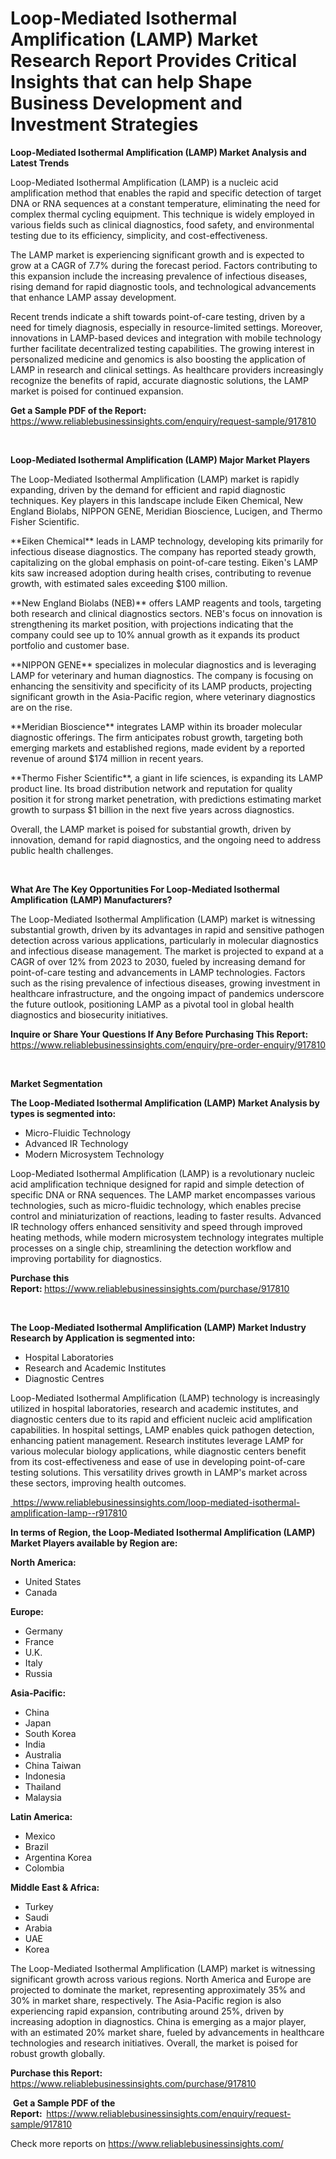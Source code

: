 <p><h1>Loop-Mediated Isothermal Amplification (LAMP) Market Research Report Provides Critical Insights that can help Shape Business Development and Investment Strategies</h1></p><p><strong>Loop-Mediated Isothermal Amplification (LAMP) Market Analysis and Latest Trends</strong></p>
<p><p>Loop-Mediated Isothermal Amplification (LAMP) is a nucleic acid amplification method that enables the rapid and specific detection of target DNA or RNA sequences at a constant temperature, eliminating the need for complex thermal cycling equipment. This technique is widely employed in various fields such as clinical diagnostics, food safety, and environmental testing due to its efficiency, simplicity, and cost-effectiveness. </p><p>The LAMP market is experiencing significant growth and is expected to grow at a CAGR of 7.7% during the forecast period. Factors contributing to this expansion include the increasing prevalence of infectious diseases, rising demand for rapid diagnostic tools, and technological advancements that enhance LAMP assay development. </p><p>Recent trends indicate a shift towards point-of-care testing, driven by a need for timely diagnosis, especially in resource-limited settings. Moreover, innovations in LAMP-based devices and integration with mobile technology further facilitate decentralized testing capabilities. The growing interest in personalized medicine and genomics is also boosting the application of LAMP in research and clinical settings. As healthcare providers increasingly recognize the benefits of rapid, accurate diagnostic solutions, the LAMP market is poised for continued expansion.</p></p>
<p><strong>Get a Sample PDF of the Report:&nbsp;</strong> <a href="https://www.reliablebusinessinsights.com/enquiry/request-sample/917810?utm_campaign=1106&utm_medium=2&utm_source=Github&utm_content=ia&utm_term=03032025&utm_id=loop-mediated-isothermal-amplification-lamp">https://www.reliablebusinessinsights.com/enquiry/request-sample/917810</a></p>
<p>&nbsp;</p>
<p><strong>Loop-Mediated Isothermal Amplification (LAMP) Major Market Players</strong></p>
<p><p>The Loop-Mediated Isothermal Amplification (LAMP) market is rapidly expanding, driven by the demand for efficient and rapid diagnostic techniques. Key players in this landscape include Eiken Chemical, New England Biolabs, NIPPON GENE, Meridian Bioscience, Lucigen, and Thermo Fisher Scientific.</p><p>**Eiken Chemical** leads in LAMP technology, developing kits primarily for infectious disease diagnostics. The company has reported steady growth, capitalizing on the global emphasis on point-of-care testing. Eiken's LAMP kits saw increased adoption during health crises, contributing to revenue growth, with estimated sales exceeding $100 million.</p><p>**New England Biolabs (NEB)** offers LAMP reagents and tools, targeting both research and clinical diagnostics sectors. NEB's focus on innovation is strengthening its market position, with projections indicating that the company could see up to 10% annual growth as it expands its product portfolio and customer base.</p><p>**NIPPON GENE** specializes in molecular diagnostics and is leveraging LAMP for veterinary and human diagnostics. The company is focusing on enhancing the sensitivity and specificity of its LAMP products, projecting significant growth in the Asia-Pacific region, where veterinary diagnostics are on the rise.</p><p>**Meridian Bioscience** integrates LAMP within its broader molecular diagnostic offerings. The firm anticipates robust growth, targeting both emerging markets and established regions, made evident by a reported revenue of around $174 million in recent years.</p><p>**Thermo Fisher Scientific**, a giant in life sciences, is expanding its LAMP product line. Its broad distribution network and reputation for quality position it for strong market penetration, with predictions estimating market growth to surpass $1 billion in the next five years across diagnostics.</p><p>Overall, the LAMP market is poised for substantial growth, driven by innovation, demand for rapid diagnostics, and the ongoing need to address public health challenges.</p></p>
<p>&nbsp;</p>
<p><strong>What Are The Key Opportunities For Loop-Mediated Isothermal Amplification (LAMP) Manufacturers?</strong></p>
<p><p>The Loop-Mediated Isothermal Amplification (LAMP) market is witnessing substantial growth, driven by its advantages in rapid and sensitive pathogen detection across various applications, particularly in molecular diagnostics and infectious disease management. The market is projected to expand at a CAGR of over 12% from 2023 to 2030, fueled by increasing demand for point-of-care testing and advancements in LAMP technologies. Factors such as the rising prevalence of infectious diseases, growing investment in healthcare infrastructure, and the ongoing impact of pandemics underscore the future outlook, positioning LAMP as a pivotal tool in global health diagnostics and biosecurity initiatives.</p></p>
<p><strong>Inquire or Share Your Questions If Any Before Purchasing This Report:</strong> <a href="https://www.reliablebusinessinsights.com/enquiry/pre-order-enquiry/917810?utm_campaign=1106&utm_medium=2&utm_source=Github&utm_content=ia&utm_term=03032025&utm_id=loop-mediated-isothermal-amplification-lamp">https://www.reliablebusinessinsights.com/enquiry/pre-order-enquiry/917810</a></p>
<p>&nbsp;</p>
<p><strong>Market Segmentation</strong></p>
<p><strong>The Loop-Mediated Isothermal Amplification (LAMP) Market Analysis by types is segmented into:</strong></p>
<p><ul><li>Micro-Fluidic Technology</li><li>Advanced IR Technology</li><li>Modern Microsystem Technology</li></ul></p>
<p><p>Loop-Mediated Isothermal Amplification (LAMP) is a revolutionary nucleic acid amplification technique designed for rapid and simple detection of specific DNA or RNA sequences. The LAMP market encompasses various technologies, such as micro-fluidic technology, which enables precise control and miniaturization of reactions, leading to faster results. Advanced IR technology offers enhanced sensitivity and speed through improved heating methods, while modern microsystem technology integrates multiple processes on a single chip, streamlining the detection workflow and improving portability for diagnostics.</p></p>
<p><strong>Purchase this Report:&nbsp;</strong><a href="https://www.reliablebusinessinsights.com/purchase/917810?utm_campaign=1106&utm_medium=2&utm_source=Github&utm_content=ia&utm_term=03032025&utm_id=loop-mediated-isothermal-amplification-lamp">https://www.reliablebusinessinsights.com/purchase/917810</a></p>
<p>&nbsp;</p>
<p><strong>The Loop-Mediated Isothermal Amplification (LAMP) Market Industry Research by Application is segmented into:</strong></p>
<p><ul><li>Hospital Laboratories</li><li>Research and Academic Institutes</li><li>Diagnostic Centres</li></ul></p>
<p><p>Loop-Mediated Isothermal Amplification (LAMP) technology is increasingly utilized in hospital laboratories, research and academic institutes, and diagnostic centers due to its rapid and efficient nucleic acid amplification capabilities. In hospital settings, LAMP enables quick pathogen detection, enhancing patient management. Research institutes leverage LAMP for various molecular biology applications, while diagnostic centers benefit from its cost-effectiveness and ease of use in developing point-of-care testing solutions. This versatility drives growth in LAMP's market across these sectors, improving health outcomes.</p></p>
<p><a href="https://www.reliablebusinessinsights.com/loop-mediated-isothermal-amplification-lamp--r917810?utm_campaign=1106&utm_medium=2&utm_source=Github&utm_content=ia&utm_term=03032025&utm_id=loop-mediated-isothermal-amplification-lamp">&nbsp;https://www.reliablebusinessinsights.com/loop-mediated-isothermal-amplification-lamp--r917810</a></p>
<p><strong>In terms of Region, the Loop-Mediated Isothermal Amplification (LAMP) Market Players available by Region are:</strong></p>
<p>
    <p> <strong> North America: </strong>
        <ul>
            <li>United States</li>
            <li>Canada</li>
        </ul>
        </p> 
    <p> <strong> Europe: </strong>
        <ul>
            <li>Germany</li>
            <li>France</li>
            <li>U.K.</li>
            <li>Italy</li>
            <li>Russia</li>
        </ul>
        </p> 
    <p> <strong> Asia-Pacific: </strong>
        <ul>
            <li>China</li>
            <li>Japan</li>
            <li>South Korea</li>
            <li>India</li>
            <li>Australia</li>
            <li>China Taiwan</li>
            <li>Indonesia</li>
            <li>Thailand</li>
            <li>Malaysia</li>
        </ul>
        </p> 
    <p> <strong> Latin America: </strong>
        <ul>
            <li>Mexico</li>
            <li>Brazil</li>
            <li>Argentina Korea</li>
            <li>Colombia</li>
        </ul>
        </p> 
    <p> <strong> Middle East & Africa: </strong>
        <ul>
            <li>Turkey</li>
            <li>Saudi</li>
            <li>Arabia</li>
            <li>UAE</li>
            <li>Korea</li>
        </ul>
    </p>
    </p>
<p><p>The Loop-Mediated Isothermal Amplification (LAMP) market is witnessing significant growth across various regions. North America and Europe are projected to dominate the market, representing approximately 35% and 30% in market share, respectively. The Asia-Pacific region is also experiencing rapid expansion, contributing around 25%, driven by increasing adoption in diagnostics. China is emerging as a major player, with an estimated 20% market share, fueled by advancements in healthcare technologies and research initiatives. Overall, the market is poised for robust growth globally.</p></p>
<p><strong>Purchase this Report: </strong><a href="https://www.reliablebusinessinsights.com/purchase/917810?utm_campaign=1106&utm_medium=2&utm_source=Github&utm_content=ia&utm_term=03032025&utm_id=loop-mediated-isothermal-amplification-lamp">https://www.reliablebusinessinsights.com/purchase/917810</a></p>
<p>&nbsp;<strong>Get a Sample PDF of the Report:&nbsp;&nbsp;</strong><a href="https://www.reliablebusinessinsights.com/enquiry/request-sample/917810?utm_campaign=1106&utm_medium=2&utm_source=Github&utm_content=ia&utm_term=03032025&utm_id=loop-mediated-isothermal-amplification-lamp">https://www.reliablebusinessinsights.com/enquiry/request-sample/917810</a></p>
<p><strong></strong></p>
<p>Check more reports on <a href="https://www.reliablebusinessinsights.com/?utm_campaign=1106&utm_medium=2&utm_source=Github&utm_content=ia&utm_term=03032025&utm_id=loop-mediated-isothermal-amplification-lamp">https://www.reliablebusinessinsights.com/</a></p>